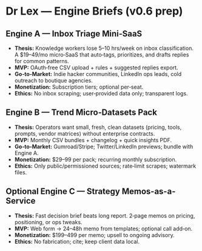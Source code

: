 
# Dr Lex — Engine Briefs (v0.6 prep)

## Engine A — Inbox Triage Mini‑SaaS
- **Thesis:** Knowledge workers lose 5–10 hrs/week on inbox classification. A $19–49/mo micro‑SaaS that auto‑tags, prioritizes, and drafts replies for common patterns.
- **MVP:** OAuth‑free CSV upload + rules + suggested replies export.
- **Go‑to‑Market:** Indie hacker communities, LinkedIn ops leads, cold outreach to boutique agencies.
- **Monetization:** Subscription tiers; optional per‑seat.
- **Ethics:** No inbox scraping; user‑provided data only; transparent logs.

## Engine B — Trend Micro‑Datasets Pack
- **Thesis:** Operators want small, fresh, clean datasets (pricing, tools, prompts, vendor matrices) without enterprise contracts.
- **MVP:** Monthly CSV bundles + changelog + quick insights PDF.
- **Go‑to‑Market:** Gumroad/Stripe; Twitter/LinkedIn previews; bundle with Engine A.
- **Monetization:** $29–99 per pack; recurring monthly subscription.
- **Ethics:** Only public/permissioned sources; rate‑limit scrapes; watermark files.

## Optional Engine C — Strategy Memos-as-a-Service
- **Thesis:** Fast decision brief beats long report. 2‑page memos on pricing, positioning, or ops tweaks.
- **MVP:** Web form → 24–48h memo from templates; optional call add‑on.
- **Monetization:** $199–499 per memo; upsell to ongoing advisory.
- **Ethics:** No fabrication; cite; keep client data local.
